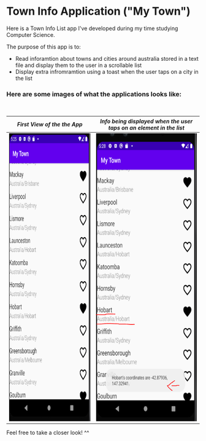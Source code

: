 # Town Info Application ("My Town")

Here is a Town Info List app I've developed during my time studying Computer Science.

The purpose of this app is to: 
* Read inforamtion about towns and cities around australia stored in a text file 
and display them to the user in a scrollable list
* Display extra infromramtion using a toast when the user taps on a city in the list



### Here are some images of what the applications looks like:
 <br>
 
 _First View of the the App_ | _Info being displayed when the user taps on an element in the list_
-----------------------------------------------|---------------------------------------------------
<img src="https://github.com/PaulLafaz/Android-Mobile-Development/blob/main/Town%20Info%20List%20App/images/applicationLooks.PNG" width="375" height="750"> | <img src="https://github.com/PaulLafaz/Android-Mobile-Development/blob/main/Town%20Info%20List%20App/images/ToastDisplayed.PNG" width="375" height="750">


Feel free to take a closer look! ^^
 
